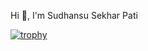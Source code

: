 Hi 👋, I'm Sudhansu Sekhar Pati




[![trophy](https://github-profile-trophy.vercel.app/?username=sudhansu143)](https://github.com/sudhansu143/github-profile-trophy)
